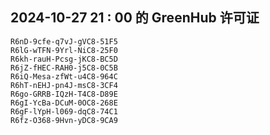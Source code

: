 ## 2024-10-27 21 : 00 的 GreenHub 许可证
```
R6nD-9cfe-q7vJ-gVC8-51F5
R6lG-wTFN-9Yrl-NiC8-25F0
R6kh-rauH-Pcsg-jKC8-BC5D
R6jZ-fHEC-RAH0-j5C8-0C5B
R6iQ-Mesa-zfWt-u4C8-964C
R6hT-nEHJ-pn4J-msC8-3CF4
R6go-GRRB-IQzH-T4C8-D89E
R6gI-YcBa-DCuM-0OC8-268E
R6gF-lYpH-l069-dqC8-74C1
R6fz-O368-9Hvn-yDC8-9CA9
```
